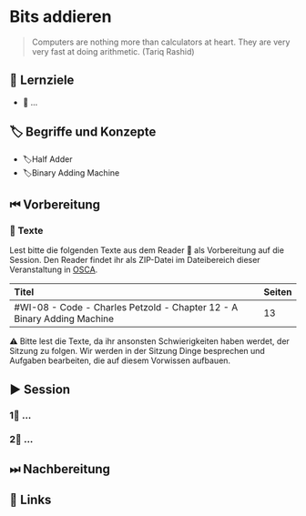 # Bits addieren

> Computers are nothing more than calculators at heart. They are very very fast at doing arithmetic. \(Tariq Rashid\)

## 🎯 Lernziele

* 🎯 ...

## 🏷 Begriffe und Konzepte

* 🏷Half Adder
* 🏷Binary Adding Machine

## ⏮ Vorbereitung

### 📑 Texte

Lest bitte die folgenden Texte aus dem Reader 📑 als Vorbereitung auf die Session. Den Reader findet ihr als ZIP-Datei im Dateibereich dieser Veranstaltung in [OSCA](http://osca.hs-osnabrueck.de/). 

| Titel | Seiten |
| :--- | :--- |
| \#WI-08 - Code - Charles Petzold - Chapter 12 - A Binary Adding Machine | 13 |

⚠ Bitte lest die Texte, da ihr ansonsten Schwierigkeiten haben werdet, der Sitzung zu folgen. Wir werden in der Sitzung Dinge besprechen und Aufgaben bearbeiten, die auf diesem Vorwissen aufbauen.

## ▶ Session

### 1⃣ ...

### 2⃣ ...

## ⏭ Nachbereitung

## 🔗 Links

